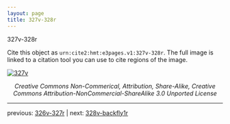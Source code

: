 ```yaml
---
layout: page
title: 327v-328r
---
```


327v-328r

Cite this object as `urn:cite2:hmt:e3pages.v1:327v-328r`.  The full image is linked to a citation tool you can use to cite regions of the image.

[![327v](http://www.homermultitext.org/iipsrv?IIIF=/project/homer/pyramidal/deepzoom/hmt/e3bifolio/v1/null.tif/full/800,/0/default.jpg)](http://www.homermultitext.org/ict2/?urn=urn:cite2:hmt:e3bifolio.v1:null) 

<p style="text-align: center; font-style: italic;">Creative Commons Non-Commerical, Attribution, Share-Alike, Creative Commons Attribution-NonCommercial-ShareAlike 3.0 Unported License</p>

---

previous: [326v-327r](../326v-327r/) | next: [328v-backfly1r](../328v-backfly1r/)